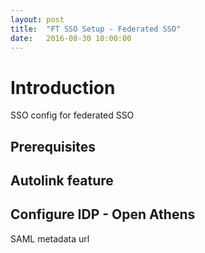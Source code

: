 ```yaml
---
layout: post
title:  "FT SSO Setup - Federated SSO"
date:   2016-08-30 10:00:00
---
```


# Introduction
SSO config for federated SSO

## Prerequisites

## Autolink feature

## Configure IDP - Open Athens
SAML metadata url
